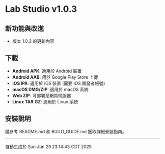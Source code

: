 # Lab Studio v1.0.3

## 新功能與改進
- 版本 1.0.3 的更新內容

## 下載
- **Android APK**: 適用於 Android 裝置
- **Android AAB**: 用於 Google Play Store 上傳
- **iOS IPA**: 適用於 iOS 裝置 (需要 iOS 開發者帳號)
- **macOS DMG/ZIP**: 適用於 macOS 系統
- **Web ZIP**: 可部署至網頁伺服器
- **Linux TAR.GZ**: 適用於 Linux 系統

## 安裝說明
請參考 README.md 和 BUILD_GUIDE.md 獲取詳細安裝指南。

---
自動生成於 Sun Jun 29 23:14:43 CDT 2025
